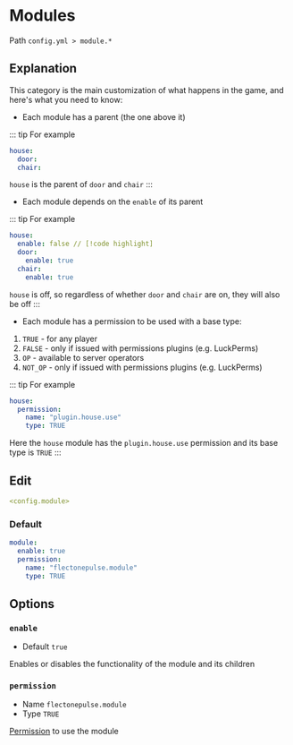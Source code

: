 # Modules
Path `config.yml > module.*`

## Explanation
This category is the main customization of what happens in the game, and here's what you need to know:
- Each module has a parent (the one above it)

::: tip For example
```yaml
house:
  door:
  chair:
```

`house` is the parent of `door` and `chair`
:::

- Each module depends on the `enable` of its parent

::: tip For example
```yaml
house:
  enable: false // [!code highlight]
  door:
    enable: true
  chair:
    enable: true
```

`house` is off, so regardless of whether `door` and `chair` are on, they will also be off
:::

- Each module has a permission to be used with a base type:
1. `TRUE` - for any player
2. `FALSE` - only if issued with permissions plugins (e.g. LuckPerms)
3. `OP` - available to server operators
4. `NOT_OP` - only if issued with permissions plugins (e.g. LuckPerms)

::: tip For example
```yaml
house:
  permission:
    name: "plugin.house.use"
    type: TRUE
```
Here the `house` module has the `plugin.house.use` permission and its base type is `TRUE`
:::

## Edit
```yaml
<config.module>
```

### Default
```yaml
module:
  enable: true
  permission:
    name: "flectonepulse.module"
    type: TRUE
```

## Options

### `enable`
- Default `true`

Enables or disables the functionality of the module and its children

### `permission`
- Name `flectonepulse.module`
- Type `TRUE`

[Permission](#explanation) to use the module